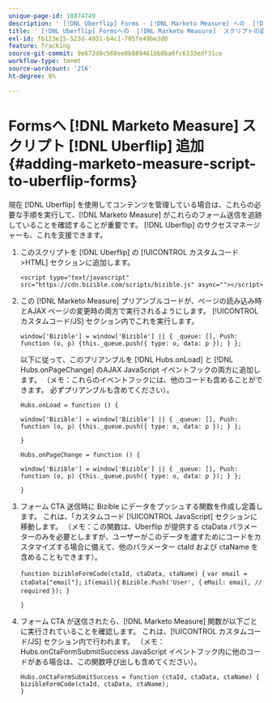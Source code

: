 ```yaml
---
unique-page-id: 18874749
description: ' [!DNL Uberflip] Forms - [!DNL Marketo Measure] への  [!DNL Marketo Measure]  スクリプトの追加'
title: ' [!DNL Uberflip] Formsへの  [!DNL Marketo Measure]  スクリプトの追加'
exl-id: fb123e15-523d-4931-b4c1-705fe49be3d0
feature: Tracking
source-git-commit: 9e672d0c568ee0b889461bb8ba6fc6333edf31ce
workflow-type: tm+mt
source-wordcount: '216'
ht-degree: 0%

---
```


# Formsへ [!DNL Marketo Measure] スクリプト [!DNL Uberflip] 追加 {#adding-marketo-measure-script-to-uberflip-forms}

現在 [!DNL Uberflip] を使用してコンテンツを管理している場合は、これらの必要な手順を実行して、[!DNL Marketo Measure] がこれらのフォーム送信を追跡していることを確認することが重要です。 [!DNL Uberflip] のサクセスマネージャーも、これを支援できます。

1. このスクリプトを [!DNL Uberflip] の [!UICONTROL  カスタムコード >HTML] セクションに追加します。

   `<script type="text/javascript" src="https://cdn.bizible.com/scripts/bizible.js" async=""></script>`

1. この [!DNL Marketo Measure] プリアンブルコードが、ページの読み込み時とAJAX ページの変更時の両方で実行されるようにします。 [!UICONTROL  カスタムコード/JS] セクション内でこれを実行します。

   `window['Bizible'] = window['Bizible'] || { _queue: [], Push: function (o, p) {this._queue.push({ type: o, data: p }); } };`

   以下に従って、このプリアンブルを [!DNL Hubs.onLoad] と [!DNL Hubs.onPageChange] のAJAX JavaScript イベントフックの両方に追加します。 （メモ：これらのイベントフックには、他のコードも含めることができます。 必ずプリアンブルも含めてください）。

   `Hubs.onLoad = function () {`

   `window['Bizible'] = window['Bizible'] || { _queue: [], Push: function (o, p) {this._queue.push({ type: o, data: p }); } };`

   `}`

   `Hubs.onPageChange = function () {`

   `window['Bizible'] = window['Bizible'] || { _queue: [], Push: function (o, p) {this._queue.push({ type: o, data: p }); } };`

   `}`

1. フォーム CTA 送信時に Bizible にデータをプッシュする関数を作成し定義します。 これは、「カスタムコード [!UICONTROL JavaScript] セクションに移動します。 （メモ：この関数は、Uberflip が提供する ctaData パラメーターのみを必要としますが、ユーザーがこのデータを渡すためにコードをカスタマイズする場合に備えて、他のパラメーター ctaId および ctaName を含めることもできます）。

   `function bizibleFormCode(ctaId, ctaData, ctaName) {`
   `var email = ctaData["email"];`
   `if(email){`
   `Bizible.Push('User', {`
   `eMail: email, // required`
   `}); }`

   `}`

1. フォーム CTA が送信されたら、[!DNL Marketo Measure] 関数が以下ごとに実行されていることを確認します。 これは、[!UICONTROL  カスタムコード/JS] セクション内で行われます。 （メモ：Hubs.onCtaFormSubmitSuccess JavaScript イベントフック内に他のコードがある場合は、この関数呼び出しも含めてください）。

   `Hubs.onCtaFormSubmitSuccess = function (ctaId, ctaData, ctaName) {`
   `bizibleFormCode(ctaId, ctaData, ctaName);`\
   `}`
